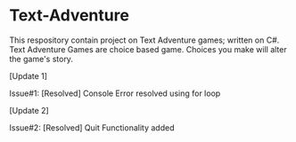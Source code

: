 # Text-Adventure
This respository contain project on Text Adventure games; written on C#.
Text Adventure Games are choice based game. Choices you make will alter the game's story.

[Update 1]

Issue#1:
[Resolved] Console Error resolved using for loop

[Update 2]

Issue#2:
[Resolved] Quit Functionality added
